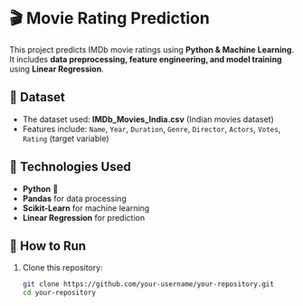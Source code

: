 # 🎬 Movie Rating Prediction

This project predicts IMDb movie ratings using **Python & Machine Learning**. It includes **data preprocessing, feature engineering, and model training** using **Linear Regression**.

## 📂 Dataset
- The dataset used: **IMDb_Movies_India.csv** (Indian movies dataset)
- Features include: `Name`, `Year`, `Duration`, `Genre`, `Director`, `Actors`, `Votes`, `Rating` (target variable)

## 🚀 Technologies Used
- **Python** 🐍
- **Pandas** for data processing
- **Scikit-Learn** for machine learning
- **Linear Regression** for prediction

## 📌 How to Run
1. Clone this repository:
   ```sh
   git clone https://github.com/your-username/your-repository.git
   cd your-repository
